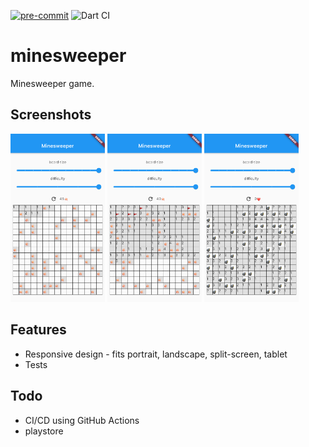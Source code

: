 [![pre-commit](https://img.shields.io/badge/pre--commit-enabled-brightgreen?logo=pre-commit&logoColor=white)](https://github.com/pre-commit/pre-commit)
![Dart CI](https://github.com/bobagold/minesweeper/workflows/Dart%20CI/badge.svg)

# minesweeper

Minesweeper game.

## Screenshots
<img src="screenshots/fail_fast.png" width="30%">
<img src="screenshots/fail_late.png" width="30%">
<img src="screenshots/win_by_open.png" width="30%">

## Features

* Responsive design - fits portrait, landscape, split-screen, tablet
* Tests

## Todo

* CI/CD using GitHub Actions
* playstore
